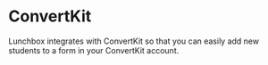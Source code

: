 # ConvertKit

Lunchbox integrates with ConvertKit so that you can easily add new students to a form in your ConvertKit account.
